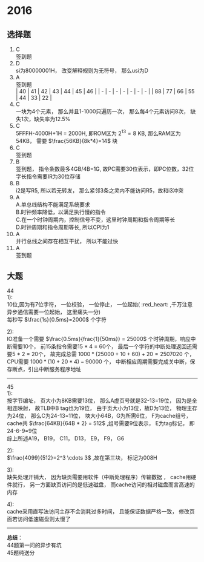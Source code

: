 # 2016
## 选择题  
1.  C  
签到题  
1.  D  
si为80000001H， 改变解释规则为无符号， 那么usi为D
1.  A  
    签到题  
    | 40 | 41 | 42 | 43 | 44 | 45 | 46 |
    | - | - | - | - | - | - | - |
    | 88 | 77 | 66 | 55 | 44 | 33 | 22 |  
2.  C  
一块为4个元素， 那么并且1-1000只遍历一次， 那么每4个元素访问8次， 缺失1次，缺失率为12.5%  
1.  C  
5FFFH-4000H+1H = 2000H, 即ROM区为 $2^{13}=8$ KB, 那么RAM区为54KB， 需要 $\frac{56KB}{8k*4}=14$ 块  
1.  C  
签到题  
1.  B    
签到题， 指令条数最多4GB/4B=1G, 故PC需要30位表示，即PC位数，32位字长指令需要IR为30位存储
1.  B  
i2是写R5, 所以若无转发， 那么紧邻3条之灵内不能访问R5，故和i3冲突  
1.  A  
A.单总线结构不能满足系统要求  
B.时钟频率降低，以满足执行慢的指令  
C.在一个时钟周期内，控制信号不变，这里时钟周期和指令周期等长  
D.时钟周期和指令周期等长, 所以CPI为1  
1.  A  
并行总线之间存在相互干扰， 所以不能过快  
1.  A  
签到题  
## 大题  
44  
1):  
10位,因为有7位字符， 一位校验， 一位停止， 一位起始(  :red_heart: ,千万注意异步通信需要一位起始， 这里痛失一分)  
每秒写 $\frac{1s}{0.5ms}=2000$ 个字符  

2):  
IO准备一个需要 $\frac{0.5ms}{frac{1}{50ms}} = 25000$ 个时钟周期，响应中断需要10个， 前15条指令需要15 * 4 = 60个， 最后一个字符的中断处理返回还需要5 * 2 = 20个， 故完成总需 $1000 * (25000 + 10 + 60) + 20 = 2507020$ 个， CPU需要 $1000 * (10 + 20 * 4) - 90000$ 个， 中断相应周期需要完成关中断，保存断点，引出中断服务程序地址  
***  
45  
1):  
按字节编址， 页大小为8KB需要13位， 那么A虚页号就是32-13=19位， 因为是全相连映射， 故TLB中B tag也为19位，  由于页大小为13位，故D为13位， 物理主存为24位， 那么C为24-13=11位， 块大小64B，G为所需6位， F为cache组号，cache共 $\frac{64KB}{64B * 2} = 512$ ,组号需要9位表示， E为tag标记， 即24-6-9=9位  
综上所述A19， B19， C11， D13， E9， F9， G6  

2):  
 $\frac{4099}{512}=2^3 \cdots 3$ ,故在第三块， 标记为008H  

3):  
缺失处理开销大， 因为缺页需要用软件（中断处理程序）传输数据 ， cache用硬件就行， 另一方面缺页访问的是低速磁盘， 而cache访问的相对磁盘而言高速的内存  

4):  
cache采用直写法访问主存不会消耗过多时间， 且能保证数据严格一致， 修改页面若访问低速磁盘则太慢了  
***
**总结**：  
44题第一问的异步有坑  
45题纯送分